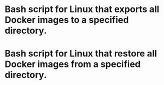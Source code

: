 # Bash script for Linux that exports all Docker images to a specified directory.
# Bash script for Linux that restore all Docker images from a specified directory.
